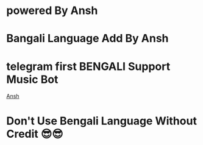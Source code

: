 # powered By Ansh 
# Bangali Language Add By Ansh
# telegram first BENGALI Support Music Bot
[Ansh](t.me/Celestial_XD)

# **Don't Use Bengali Language Without Credit** 😎😎
